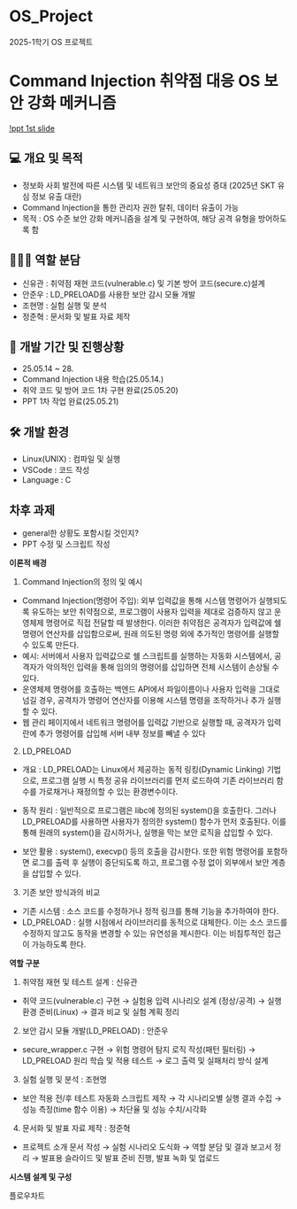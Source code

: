 # OS_Project
2025-1학기 OS 프로젝트

# Command Injection 취약점 대응 OS 보안 강화 메커니즘

[!ppt 1st slide](/pic/front.png)

## 💻 개요 및 목적

- 정보화 사회 발전에 따른 시스템 및 네트워크 보안의 중요성 증대 (2025년 SKT 유심 정보 유출 대란)
- Command Injection을 통한 관리자 권한 탈취, 데이터 유출이 가능
- 목적 : OS 수준 보안 강화 메커니즘을 설계 및 구현하여, 해당 공격 유형을 방어하도록 함




## 🧍🏼‍♂️ 역할 분담

- 신유관 : 취약점 재현 코드(vulnerable.c) 및 기본 방어 코드(secure.c)설계
- 안준우 : LD_PRELOAD를 사용한 보안 감시 모듈 개발
- 조현명 : 실험 실행 및 분석
- 정준혁 : 문서화 및 발표 자료 제작



## 📆 개발 기간 및 진행상황

- 25.05.14 ~ 28.
- Command Injection 내용 학습(25.05.14.)
- 취약 코드 및 방어 코드 1차 구현 완료(25.05.20)
- PPT 1차 작업 완료(25.05.21)


## 🛠️ 개발 환경

- Linux(UNIX) : 컴파일 및 실행
- VSCode : 코드 작성
- Language : C

## 차후 과제

- general한 상황도 포함시킬 것인지?
- PPT 수정 및 스크립트 작성







**이론적 배경**

1. Command Injection의 정의 및 예시

- Command Injection(명령어 주입): 외부 입력값을 통해 시스템 명령어가 실행되도록 유도하는 보안 취약점으로, 프로그램이 사용자 입력을 제대로 검증하지 않고 운영체제 명령어로 직접 전달할 때 발생한다. 이러한 취약점은 공격자가 입력값에 쉘 명령어 연산자를 삽입함으로써, 원래 의도된 명령 외에 추가적인 명령어를 실행할 수 있도록 만든다.
- 예시:  서버에서 사용자 입력값으로 쉘 스크립트를 실행하는 자동화 시스템에서, 공격자가 악의적인 입력을 통해 임의의 명령어를 삽입하면 전체 시스템이 손상될 수 있다. 
- 운영체제 명령어를 호출하는 백엔드 API에서 파일이름이나 사용자 입력을 그대로 넘길 경우, 공격자가 명령어 연산자를 이용해 시스템 명령을 조작하거나 추가 실행할 수 있다.
- 웹 관리 페이지에서 네트워크 명령어를 입력값 기반으로 실행할 때, 공격자가 입력란에 추가 명령어를 삽입해 서버 내부 정보를 빼낼 수 있다


2. LD_PRELOAD

- 개요 : LD_PRELOAD는 Linux에서 제공하는 동적 링킹(Dynamic Linking) 기법으로, 프로그램 실행 시 특정 공유 라이브러리를 먼저 로드하여 기존 라이브러리 함수를 가로채거나 재정의할 수 있는 환경변수이다.

- 동작 원리 : 일반적으로 프로그램은 libc에 정의된 system()을 호출한다. 그러나 LD_PRELOAD를 사용하면 사용자가 정의한 system() 함수가 먼저 호출된다. 이를 통해 원래의 system()을 감시하거나, 실행을 막는 보안 로직을 삽입할 수 있다.

- 보안 활용 : system(), execvp() 등의 호출을 감시한다. 또한 위험 명령어를 포함하면 로그를 출력 후 실행이 중단되도록 하고, 프로그램 수정 없이 외부에서 보안 계층을 삽입할 수 있다.


3. 기존 보안 방식과의 비교
- 기존 시스템 : 소스 코드를 수정하거나 정적 링크를 통해 기능을 추가하여야 한다.
- LD_PRELOAD : 실행 시점에서 라이브러리를 동적으로 대체한다. 이는 소스 코드를 수정하지 않고도 동작을 변경할 수 있는 유연성을 제시한다. 이는 비침투적인 접근이 가능하도록 한다.


**역할 구분**

1. 취약점 재현 및 테스트 설계 : 신유관
- 취약 코드(vulnerable.c) 구현 → 실험용 입력 시나리오 설계 (정상/공격) → 실행 환경 준비(Linux) → 결과 비교 및 실험 계획 정리

2. 보안 감시 모듈 개발(LD_PRELOAD) : 안준우
- secure_wrapper.c 구현 → 위험 명령어 탐지 로직 작성(패턴 필터링) → LD_PRELOAD 원리 학습 및 적용 테스트 → 로그 출력 및 실패처리 방식 설계

3. 실험 실행 및 분석 : 조현명
- 보안 적용 전/후 테스트 자동화 스크립트 제작 → 각 시나리오별 실행 결과 수집 → 성능 측정(time 함수 이용) → 차단율 및 성능 수치/시각화

4. 문서화 및 발표 자료 제작 : 정준혁
- 프로젝트 소개 문서 작성 → 실험 시나리오 도식화 → 역할 분담 및 결과 보고서 정리 → 발표용 슬라이드 및 발표 준비 진행, 발표 녹화 및 업로드


**시스템 설계 및 구성**

플로우차트





